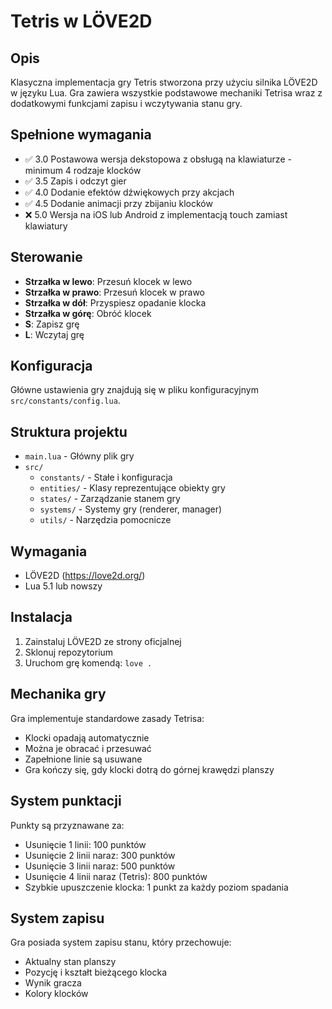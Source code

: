 # Tetris w LÖVE2D

## Opis
Klasyczna implementacja gry Tetris stworzona przy użyciu silnika LÖVE2D w języku Lua. Gra zawiera wszystkie podstawowe mechaniki Tetrisa wraz z dodatkowymi funkcjami zapisu i wczytywania stanu gry.

## Spełnione wymagania
- ✅ 3.0 Postawowa wersja dekstopowa z obsługą na klawiaturze - minimum 4 rodzaje klocków
- ✅ 3.5 Zapis i odczyt gier
- ✅ 4.0 Dodanie efektów dźwiękowych przy akcjach
- ✅ 4.5 Dodanie animacji przy zbijaniu klocków
- ❌ 5.0 Wersja na iOS lub Android z implementacją touch zamiast klawiatury

## Sterowanie
- **Strzałka w lewo**: Przesuń klocek w lewo
- **Strzałka w prawo**: Przesuń klocek w prawo
- **Strzałka w dół**: Przyspiesz opadanie klocka
- **Strzałka w górę**: Obróć klocek
- **S**: Zapisz grę
- **L**: Wczytaj grę

## Konfiguracja
Główne ustawienia gry znajdują się w pliku konfiguracyjnym `src/constants/config.lua`.

## Struktura projektu
- `main.lua` - Główny plik gry
- `src/`
  - `constants/` - Stałe i konfiguracja
  - `entities/` - Klasy reprezentujące obiekty gry
  - `states/` - Zarządzanie stanem gry
  - `systems/` - Systemy gry (renderer, manager)
  - `utils/` - Narzędzia pomocnicze

## Wymagania
- LÖVE2D (https://love2d.org/)
- Lua 5.1 lub nowszy

## Instalacja
1. Zainstaluj LÖVE2D ze strony oficjalnej
2. Sklonuj repozytorium
3. Uruchom grę komendą:
`love .`

## Mechanika gry
Gra implementuje standardowe zasady Tetrisa:
- Klocki opadają automatycznie
- Można je obracać i przesuwać
- Zapełnione linie są usuwane
- Gra kończy się, gdy klocki dotrą do górnej krawędzi planszy

## System punktacji
Punkty są przyznawane za:
- Usunięcie 1 linii: 100 punktów
- Usunięcie 2 linii naraz: 300 punktów  
- Usunięcie 3 linii naraz: 500 punktów
- Usunięcie 4 linii naraz (Tetris): 800 punktów
- Szybkie upuszczenie klocka: 1 punkt za każdy poziom spadania

## System zapisu
Gra posiada system zapisu stanu, który przechowuje:
- Aktualny stan planszy
- Pozycję i kształt bieżącego klocka
- Wynik gracza
- Kolory klocków
